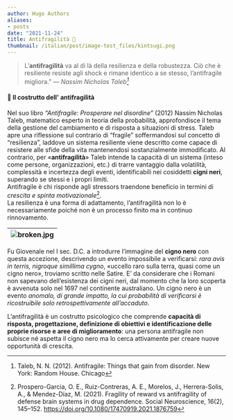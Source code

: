 ```yaml
---
author: Hugo Authors
aliases:
- posts
date: "2021-11-24"
title: Antifragilità 🧩 
thumbnail: /italian/post/image-test_files/kintsugi.png
---
```


> L’**antifragilità** va al di là della resilienza e della robustezza. Ciò che è resiliente resiste agli shock e rimane identico a se stesso, l’antifragile migliora.”
— <cite>Nassim Nicholas Taleb[^1]</cite>


<h4><bold>🧩 Il costrutto dell' antifragilità</bold></h3>

Nel suo libro *“Antifragile: Prosperare nel disordine”* (2012) Nassim Nicholas Taleb, matematico esperto in teoria della probabilità, approfondisce il tema della gestione del cambiamento e di risposta a situazioni di stress. Taleb apre una riflessione sul contrario di “fragile” soffermandosi sul concetto di “resilienza”, laddove un sistema resiliente viene descritto come capace di resistere alle sfide della vita mantenendosi sostanzialmente immodificato. Al contrario, per «**antifragilità**» Taleb intende la capacità di un sistema (inteso come persone, organizzazioni, etc.) di trarre vantaggio dalla volatilità, complessità e incertezza degli eventi, identificabili nei cosiddetti **cigni neri**, superando se stessi e i propri limiti.  
Antifragile è chi risponde agli stressors traendone beneficio in termini di *crescita e spinta motivazionale*[^2].   
La resilienza è una forma di adattamento, l’antifragilità non lo è necessariamente poiché non è un processo finito ma in continuo rinnovamento.

| ![broken.jpg](/italian/post/image-test_files/slide.png) | 
|:--:| 

Fu Giovenale nel I sec. D.C. a introdurre l’immagine del **cigno nero** con questa accezione, descrivendo un evento impossibile a verificarsi: *rara avis in terris, nigroque simillima cygno*, «uccello raro sulla terra, quasi come un cigno nero», troviamo scritto nelle Satire. E’ da considerare che i Romani non sapevano dell’esistenza dei cigni neri, dal momento che la loro scoperta è avvenuta solo nel 1697 nel continente australiano.
Un cigno nero è un evento *anomalo, di grande impatto, la cui probabilità di verificarsi è ricostruibile solo retrospettivamente all’accaduto*.

L’antifragilità è un costrutto psicologico che comprende **capacità di risposta, progettazione, definizione di obiettivi e identificazione delle proprie risorse e aree di miglioramento**: una persona antifragile non subisce né aspetta il cigno nero ma lo cerca attivamente per creare nuove opportunità di crescita.

[^1]:Taleb, N. N. (2012). Antifragile: Things that gain from disorder. New York: Random House. Chicago 
[^2]: Prospero-Garcia, O. E., Ruiz-Contreras, A. E., Morelos, J., Herrera-Solis, A., & Mendez-Díaz, M. (2021). Fragility of reward vs antifragility of defense brain systems in drug dependence. Social Neuroscience, 16(2), 145–152. https://doi.org/10.1080/17470919.2021.1876759